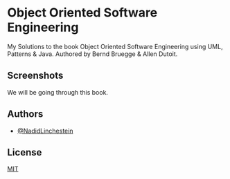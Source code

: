 # Object Oriented Software Engineering

My Solutions to the book Object Oriented Software Engineering using UML, Patterns & Java. Authored by Bernd Bruegge & Allen Dutoit.

## Screenshots

We will be going through this book.

## Authors

- [@NadidLinchestein](https://github.com/NadidLinchestein)

## License

[MIT](https://choosealicense.com/licenses/mit/)
